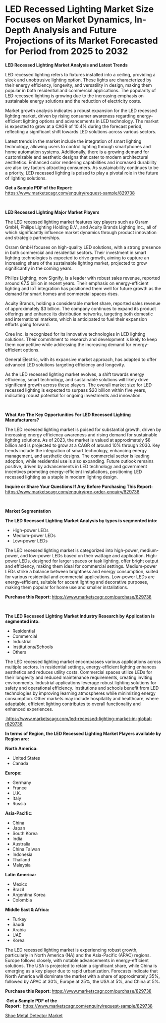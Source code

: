 <p><h1>LED Recessed Lighting Market Size Focuses on Market Dynamics, In-Depth Analysis and Future Projections of its Market Forecasted for Period from 2025 to 2032</h1></p><p><strong>LED Recessed Lighting Market Analysis and Latest Trends</strong></p>
<p><p>LED recessed lighting refers to fixtures installed into a ceiling, providing a sleek and unobtrusive lighting option. These lights are characterized by their energy efficiency, longevity, and versatility in design, making them popular in both residential and commercial applications. The popularity of LED recessed lighting is growing due to the increasing emphasis on sustainable energy solutions and the reduction of electricity costs.</p><p>Market growth analysis indicates a robust expansion for the LED recessed lighting market, driven by rising consumer awareness regarding energy-efficient lighting options and advancements in LED technology. The market is expected to grow at a CAGR of 10.4% during the forecast period, reflecting a significant shift towards LED solutions across various sectors.</p><p>Latest trends in the market include the integration of smart lighting technology, allowing users to control lighting through smartphones and home automation systems. Additionally, there is a growing demand for customizable and aesthetic designs that cater to modern architectural aesthetics. Enhanced color rendering capabilities and increased durability are also key factors attracting consumers. As sustainability continues to be a priority, LED recessed lighting is poised to play a pivotal role in the future of lighting solutions.</p></p>
<p><strong>Get a Sample PDF of the Report:&nbsp;</strong> <a href="https://www.marketscagr.com/enquiry/request-sample/829738?utm_campaign=2235&utm_medium=2&utm_source=Github&utm_content=ia&utm_term=18022025&utm_id=led-recessed-lighting">https://www.marketscagr.com/enquiry/request-sample/829738</a></p>
<p>&nbsp;</p>
<p><strong>LED Recessed Lighting Major Market Players</strong></p>
<p><p>The LED recessed lighting market features key players such as Osram GmbH, Philips Lighting Holding B.V., and Acuity Brands Lighting Inc., all of which significantly influence market dynamics through product innovation and strategic partnerships. </p><p>Osram GmbH focuses on high-quality LED solutions, with a strong presence in both commercial and residential sectors. Their investment in smart lighting technologies is expected to drive growth, aiming to capture an increasing share of the sustainable lighting market, projected to grow significantly in the coming years.</p><p>Philips Lighting, now Signify, is a leader with robust sales revenue, reported around €7.5 billion in recent years. Their emphasis on energy-efficient lighting and IoT integration has positioned them well for future growth as the demand for smart homes and commercial spaces rises.</p><p>Acuity Brands, holding a considerable market share, reported sales revenue of approximately $3 billion. The company continues to expand its product offerings and enhance its distribution networks, targeting both domestic and international markets, which is anticipated to fuel their expansion efforts going forward.</p><p>Cree Inc. is recognized for its innovative technologies in LED lighting solutions. Their commitment to research and development is likely to keep them competitive while addressing the increasing demand for energy-efficient options. </p><p>General Electric, with its expansive market approach, has adapted to offer advanced LED solutions targeting efficiency and longevity. </p><p>As the LED recessed lighting market evolves, a shift towards energy efficiency, smart technology, and sustainable solutions will likely drive significant growth across these players. The overall market size for LED recessed lighting is expected to surpass $20 billion within five years, indicating robust potential for ongoing investments and innovation.</p></p>
<p>&nbsp;</p>
<p><strong>What Are The Key Opportunities For LED Recessed Lighting Manufacturers?</strong></p>
<p><p>The LED recessed lighting market is poised for substantial growth, driven by increasing energy efficiency awareness and rising demand for sustainable lighting solutions. As of 2023, the market is valued at approximately $8 billion and is projected to grow at a CAGR of around 10% through 2030. Key trends include the integration of smart technology, enhancing energy management, and aesthetic designs. The commercial sector is leading adoption, while residential use is also expanding. Future outlook remains positive, driven by advancements in LED technology and government incentives promoting energy-efficient installations, positioning LED recessed lighting as a staple in modern lighting design.</p></p>
<p><strong>Inquire or Share Your Questions If Any Before Purchasing This Report:</strong> <a href="https://www.marketscagr.com/enquiry/pre-order-enquiry/829738?utm_campaign=2235&utm_medium=2&utm_source=Github&utm_content=ia&utm_term=18022025&utm_id=led-recessed-lighting">https://www.marketscagr.com/enquiry/pre-order-enquiry/829738</a></p>
<p>&nbsp;</p>
<p><strong>Market Segmentation</strong></p>
<p><strong>The LED Recessed Lighting Market Analysis by types is segmented into:</strong></p>
<p><ul><li>High-power LEDs</li><li>Medium-power LEDs</li><li>Low-power LEDs</li></ul></p>
<p><p>The LED recessed lighting market is categorized into high-power, medium-power, and low-power LEDs based on their wattage and application. High-power LEDs, designed for larger spaces or task lighting, offer bright output and efficiency, making them ideal for commercial settings. Medium-power LEDs strike a balance between brightness and energy consumption, suited for various residential and commercial applications. Low-power LEDs are energy-efficient, suitable for accent lighting and decorative purposes, making them popular for home use and smaller installations.</p></p>
<p><strong>Purchase this Report:&nbsp;</strong><a href="https://www.marketscagr.com/purchase/829738?utm_campaign=2235&utm_medium=2&utm_source=Github&utm_content=ia&utm_term=18022025&utm_id=led-recessed-lighting">https://www.marketscagr.com/purchase/829738</a></p>
<p>&nbsp;</p>
<p><strong>The LED Recessed Lighting Market Industry Research by Application is segmented into:</strong></p>
<p><ul><li>Residential</li><li>Commercial</li><li>Industrial</li><li>Institutions/Schools</li><li>Others</li></ul></p>
<p><p>The LED recessed lighting market encompasses various applications across multiple sectors. In residential settings, energy-efficient lighting enhances aesthetics and reduces utility costs. Commercial spaces utilize LEDs for their longevity and reduced maintenance requirements, creating inviting environments. Industrial applications leverage robust lighting solutions for safety and operational efficiency. Institutions and schools benefit from LED technologies by improving learning atmospheres while minimizing energy consumption. Other markets may include hospitality and healthcare, where adaptable, efficient lighting contributes to overall functionality and enhanced experiences.</p></p>
<p><a href="https://www.marketscagr.com/led-recessed-lighting-market-in-global-r829738?utm_campaign=2235&utm_medium=2&utm_source=Github&utm_content=ia&utm_term=18022025&utm_id=led-recessed-lighting">&nbsp;https://www.marketscagr.com/led-recessed-lighting-market-in-global-r829738</a></p>
<p><strong>In terms of Region, the LED Recessed Lighting Market Players available by Region are:</strong></p>
<p>
    <p> <strong> North America: </strong>
        <ul>
            <li>United States</li>
            <li>Canada</li>
        </ul>
        </p> 
    <p> <strong> Europe: </strong>
        <ul>
            <li>Germany</li>
            <li>France</li>
            <li>U.K.</li>
            <li>Italy</li>
            <li>Russia</li>
        </ul>
        </p> 
    <p> <strong> Asia-Pacific: </strong>
        <ul>
            <li>China</li>
            <li>Japan</li>
            <li>South Korea</li>
            <li>India</li>
            <li>Australia</li>
            <li>China Taiwan</li>
            <li>Indonesia</li>
            <li>Thailand</li>
            <li>Malaysia</li>
        </ul>
        </p> 
    <p> <strong> Latin America: </strong>
        <ul>
            <li>Mexico</li>
            <li>Brazil</li>
            <li>Argentina Korea</li>
            <li>Colombia</li>
        </ul>
        </p> 
    <p> <strong> Middle East & Africa: </strong>
        <ul>
            <li>Turkey</li>
            <li>Saudi</li>
            <li>Arabia</li>
            <li>UAE</li>
            <li>Korea</li>
        </ul>
    </p>
    </p>
<p><p>The LED recessed lighting market is experiencing robust growth, particularly in North America (NA) and the Asia-Pacific (APAC) regions. Europe follows closely, with notable advancements in energy-efficient solutions. The USA is projected to retain a significant share, while China is emerging as a key player due to rapid urbanization. Forecasts indicate that North America will dominate the market with a share of approximately 35%, followed by APAC at 30%, Europe at 25%, the USA at 5%, and China at 5%.</p></p>
<p><strong>Purchase this Report: </strong><a href="https://www.marketscagr.com/purchase/829738?utm_campaign=2235&utm_medium=2&utm_source=Github&utm_content=ia&utm_term=18022025&utm_id=led-recessed-lighting">https://www.marketscagr.com/purchase/829738</a></p>
<p>&nbsp;<strong>Get a Sample PDF of the Report:&nbsp;&nbsp;</strong><a href="https://www.marketscagr.com/enquiry/request-sample/829738?utm_campaign=2235&utm_medium=2&utm_source=Github&utm_content=ia&utm_term=18022025&utm_id=led-recessed-lighting">https://www.marketscagr.com/enquiry/request-sample/829738</a></p>
<p><strong></strong></p>
<p><p><a href="https://github.com/ilonaenterline65/Market-Research-Report-List-1/blob/main/shoe-metal-detector-market.md?utm_campaign=2235&utm_medium=2&utm_source=Github&utm_content=ia&utm_term=18022025&utm_id=led-recessed-lighting">Shoe Metal Detector Market</a></p></p>